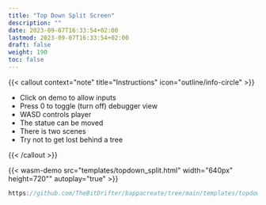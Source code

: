 ```yaml
---
title: "Top Down Split Screen"
description: ""
date: 2023-09-07T16:33:54+02:00
lastmod: 2023-09-07T16:33:54+02:00
draft: false
weight: 190
toc: false
---
```


{{< callout context="note" title="Instructions" icon="outline/info-circle" >}}

- Click on demo to allow inputs
- Press 0 to toggle (turn off) debugger view
- WASD controls player
- The statue can be moved
- There is two scenes
- Try not to get lost behind a tree

{{< /callout >}}

{{< wasm-demo src="templates/topdown_split.html" width="640px" height=720"" autoplay="true" >}}

```go
https://github.com/TheBitDrifter/bappacreate/tree/main/templates/topdown-split
```
